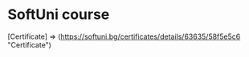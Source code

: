 # SoftUni course 
[Certificate] => (https://softuni.bg/certificates/details/63635/58f5e5c6 "Certificate")
